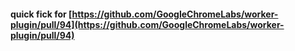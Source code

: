 #### quick fick for [https://github.com/GoogleChromeLabs/worker-plugin/pull/94](https://github.com/GoogleChromeLabs/worker-plugin/pull/94)